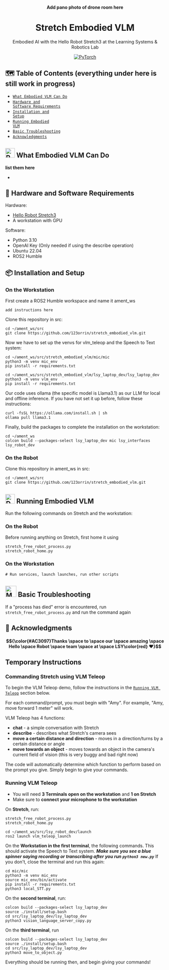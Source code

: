 <div align="center">
  
__Add pano photo of drone room here__
# Stretch Embodied VLM
Embodied AI with the Hello Robot Stretch3 at the Learning Systems & Robotics Lab

[![PyTorch](https://img.shields.io/badge/Demonstration_Video-db6a4b.svg?style=for-the-badge&logo=airplayvideo)](https://shattereddisk.github.io/rickroll/rickroll.mp4)

</div>




## 🗺️ Table of Contents (everything under here is still work in progress)
- [<code>What Embodied VLM Can Do
 </code>](#-what-embodied-vlm-can-do)
- [<code>Hardware and Software Requirements</code>](#-hardware-and-software-requirements)
- [<code>Installation and Setup</code>](#-installation-and-setup)
- [<code>Running Embodied VLM</code>](#-running-embodied-vlm)
- [<code>Basic Troubleshooting </code>](#-basic-troubleshooting)
- [<code>Acknowledgments</code>](#-acknowledgments)


## <img src="https://raw.githubusercontent.com/Tarikul-Islam-Anik/Animated-Fluent-Emojis/master/Emojis/Smilies/Robot.png" alt="Robot" width="30" height="30" /> What Embodied VLM Can Do


__list them here__

*

## 📗 Hardware and Software Requirements
Hardware:
* [Hello Robot Stretch3](https://hello-robot.com/) 
* A workstation with GPU 

Software:
* Python 3.10 
* OpenAI Key (Only needed if using the describe operation)
* Ubuntu 22.04
* ROS2 Humble

## 📦 Installation and Setup

### On the Workstation
First create a ROS2 Humble workspace and name it ament_ws
```
add instructions here
```

Clone this repository in src:
```
cd ~/ament_ws/src
git clone https://github.com/123orrin/stretch_embodied_vlm.git
```

Now we have to set up the venvs for vlm_teleop and the Speech to Text system:
```
cd ~/ament_ws/src/stretch_embodied_vlm/mic/mic
python3 -m venv mic_env   
pip install -r requirements.txt

cd ~/ament_ws/src/stretch_embodied_vlm/lsy_laptop_dev/lsy_laptop_dev
python3 -m venv vlm_env
pip install -r requirements.txt
```

Our code uses ollama (the specific model is Llama3.1) as our LLM for local and offline inference. If you have not set it up before, follow these instructions:
```
curl -fsSL https://ollama.com/install.sh | sh
ollama pull llama3.1
```


Finally, build the packages to complete the installation on the workstation:
```
cd ~/ament_ws
colcon build --packages-select lsy_laptop_dev mic lsy_interfaces lsy_robot_dev
```

### On the Robot
Clone this repository in ament_ws in src:

```
cd ~/ament_ws/src
git clone https://github.com/123orrin/stretch_embodied_vlm.git
```


## <img src="https://raw.githubusercontent.com/Tarikul-Islam-Anik/Animated-Fluent-Emojis/master/Emojis/Objects/Desktop%20Computer.png" alt="Desktop Computer" width="30" height="30" /> Running Embodied VLM
Run the following commands on Stretch and the workstation:

### On the Robot

Before running anything on Stretch, first home it using
```
stretch_free_robot_process.py
stretch_robot_home.py
```

### On the Workstation

```
# Run services, launch launches, run other scripts
```


## <img src="https://raw.githubusercontent.com/Tarikul-Islam-Anik/Animated-Fluent-Emojis/master/Emojis/People%20with%20professions/Man%20Mechanic%20Light%20Skin%20Tone.png" alt="Man Mechanic Light Skin Tone" width="35" height="35" /> Basic Troubleshooting

If a "process has died" error is encountered, run ```stretch_free_robot_process.py``` and run the command again


## 📢 Acknowledgments
#### $${\color{#AC3097}Thanks \space to \space our \space amazing \space Hello \space Robot \space team \space at \space LSY\color{red} ❤️}$$



















## Temporary Instructions


### Commanding Stretch using VLM Teleop
To begin the VLM Teleop demo, follow the instructions in the [<code>Running VLM Teleop</code>](##-running-vlm-teleop) section below.

For each command/prompt, you must begin with "Amy". For example, "Amy, move forward 1 meter" will work.

VLM Teleop has 4 functions:
- **chat** - a simple conversation with Stretch
- **describe** - describes what Stretch's camera sees
- **move a certain distance and direction** - moves in a direction/turns by a certain distance or angle
- **move towards an object** - moves towards an object in the camera's current field of vision (this is very buggy and bad right now)

The code will automatically determine which function to perform based on the prompt you give. Simply begin to give your commands.



### Running VLM Teleop
- You will need **3 Terminals open on the workstation** and **1 on Stretch**
- Make sure to **connect your microphone to the workstation**

On **Stretch**, run:
```
stretch_free_robot_process.py
stretch_robot_home.py

cd ~/ament_ws/src/lsy_robot_dev/launch
ros2 launch vlm_teleop_launch
```

On the **Workstation in the first terminal**, the following commands. This should activate the Speech to Text system. _**Make sure you see a blue spinner saying recording or transcribing after you run ```python3 new.py```**_ If you don't, close the terminal and run this again:
```
cd mic/mic
python3 -m venv mic_env
source mic_env/bin/activate
pip install -r requirements.txt
python3 local_STT.py
```

On the **second terminal**, run:
```
colcon build --packages-select lsy_laptop_dev
source ./install/setup.bash
cd src/lsy_laptop_dev/lsy_laptop_dev
python3 vision_language_server_copy.py
```

On the **third terminal**, run
```
colcon build --packages-select lsy_laptop_dev
source ./install/setup.bash
cd src/lsy_laptop_dev/lsy_laptop_dev
python3 move_to_object.py
```

Everything should be running then, and begin giving your commands!
